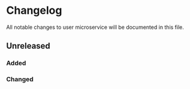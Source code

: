 # Changelog
All notable changes to user microservice will be documented in this file.


## Unreleased

### Added

### Changed